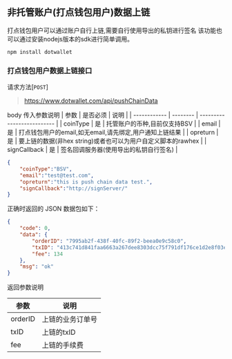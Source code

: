 ## 非托管账户(打点钱包用户)数据上链

打点钱包用户可以通过账户自行上链,需要自行使用导出的私钥进行签名
该功能也可以通过安装nodejs版本的sdk进行简单调用。
```
npm install dotwallet
```
### 打点钱包用户数据上链接口

请求方法[`POST`]

> https://www.dotwallet.com/api/pushChainData

body 传入参数说明
| 参数         | 是否必须 | 说明                       |
| ------------ | -------- | -------------------------- |
| coinType       | 是       | 托管账户的币种,目前仅支持BSV        |
| email       | 是       | 打点钱包用户的email,如无email,请先绑定,用户通知上链结果        |
| opreturn       | 是       | 要上链的数据(非hex string)或者也可以为用户自定义脚本的rawhex       |
| signCallback       | 是       | 签名回调服务器(使用导出的私钥自行签名)      |
```json
{
	"coinType":"BSV", 
	"email":"test@test.com",
	"opreturn":"this is push chain data test.",
    "signCallback":"http://signServer/"
}
```

正确时返回的 JSON 数据包如下：

```json
{
    "code": 0,
    "data": {
        "orderID": "7995ab2f-438f-40fc-89f2-beea0e9c58c0",
        "txID": "413c741d841faa6663a267dee8303dcc75f791df176ce1d2e8f03eb7bfccc60c",
        "fee": 134
    },
    "msg": "ok"
}
```
返回参数说明

| 参数     | 说明             |
| -------- | ---------------- |
| orderID | 上链的业务订单号 |
| txID | 上链的txID     |
| fee | 上链的手续费     |


